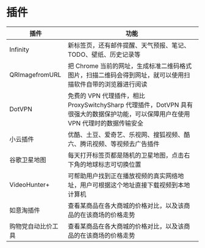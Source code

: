 # 插件

| 插件 | 功能 |
| --- | --- |
| Infinity | 新标签页，还有邮件提醒、天气预报、笔记、TODO、壁纸、历史记录等 |
| QRImagefromURL | 把 Chrome 当前的网址，生成标准二维码格式图片，扫描二维码会得到网址，就可以使用扫描软件自带的浏览器进行阅读 |
| DotVPN | 免费的 VPN 代理插件，相比 ProxySwitchySharp 代理插件，DotVPN 具有很强大的数据保护功能，可以保障用户在使用 VPN 代理时的数据传输安全 |
| 小云插件 | 优酷、土豆、爱奇艺、乐视网、搜狐视频、酷六、腾讯视频、等视频去广告插件 |
| 谷歌卫星地图 | 每天打开标签页都是随机的卫星地图，点击右下角的地球标志可切换位置 |
| VideoHunter+ | 可帮助用户找到正在播放视频的真实网络地址，用户可根据这个地址直接下载视频到本地计算机 |
| 如意淘插件 | 查看某商品在各大商城的价格对比，以及该商品的在该商场的价格走势 |
| 购物党自动比价工具 | 查看某商品在各大商城的价格对比，以及该商品的在该商场的价格走势 |